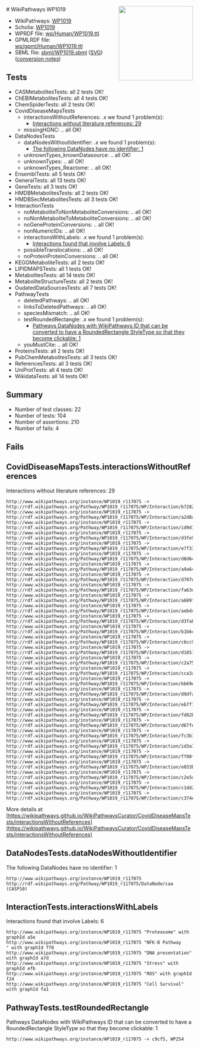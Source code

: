 <img style="float: right; width: 200px" src="../logo.png" />
# WikiPathways WP1019

* WikiPathways: [WP1019](https://identifiers.org/wikipathways:WP1019)
* Scholia: [WP1019](https://scholia.toolforge.org/wikipathways/WP1019)
* WPRDF file: [wp/Human/WP1019.ttl](../wp/Human/WP1019.ttl)
* GPMLRDF file: [wp/gpml/Human/WP1019.ttl](../wp/gpml/Human/WP1019.ttl)
* SBML file: [sbml/WP1019.sbml](../sbml/WP1019.sbml) ([SVG](../sbml/WP1019.svg)) ([conversion notes](../sbml/WP1019.txt))

## Tests
* CASMetabolitesTests: all 2 tests OK!
* ChEBIMetabolitesTests: all 4 tests OK!
* ChemSpiderTests: all 2 tests OK!
* CovidDiseaseMapsTests
    * interactionsWithoutReferences: .x we found 1 problem(s):
        * [Interactions without literature references: 29](#9701cd09)
    * missingHGNC: .. all OK!
* DataNodesTests
    * dataNodesWithoutIdentifier: .x we found 1 problem(s):
        * [The following DataNodes have no identifier: 1](#d2d32fa0)
    * unknownTypes_knownDatasource: .. all OK!
    * unknownTypes: .. all OK!
    * unknownTypes_Reactome: .. all OK!
* EnsemblTests: all 5 tests OK!
* GeneralTests: all 13 tests OK!
* GeneTests: all 3 tests OK!
* HMDBMetabolitesTests: all 2 tests OK!
* HMDBSecMetabolitesTests: all 3 tests OK!
* InteractionTests
    * noMetaboliteToNonMetaboliteConversions: .. all OK!
    * noNonMetaboliteToMetaboliteConversions: .. all OK!
    * noGeneProteinConversions: .. all OK!
    * nonNumericIDs: .. all OK!
    * interactionsWithLabels: .x we found 1 problem(s):
        * [Interactions found that involve Labels: 6](#630d267d)
    * possibleTranslocations: .. all OK!
    * noProteinProteinConversions: .. all OK!
* KEGGMetaboliteTests: all 2 tests OK!
* LIPIDMAPSTests: all 1 tests OK!
* MetabolitesTests: all 14 tests OK!
* MetaboliteStructureTests: all 2 tests OK!
* OudatedDataSourcesTests: all 7 tests OK!
* PathwayTests
    * deletedPathways: .. all OK!
    * linksToDeletedPathways: .. all OK!
    * speciesMismatch: .. all OK!
    * testRoundedRectangle: .x we found 1 problem(s):
        * [Pathways DataNodes with WikiPathways ID that can be converted to have a RoundedRectangle StyleType so that they become clickable: 1](#9fbad3cb)
    * youMustCite: .. all OK!
* ProteinsTests: all 2 tests OK!
* PubChemMetabolitesTests: all 3 tests OK!
* ReferencesTests: all 3 tests OK!
* UniProtTests: all 4 tests OK!
* WikidataTests: all 14 tests OK!


## Summary

* Number of test classes: 22
* Number of tests: 104
* Number of assertions: 210
* Number of fails: 4

## Fails

<a name="9701cd09" />

## CovidDiseaseMapsTests.interactionsWithoutReferences

Interactions without literature references: 29
```
http://www.wikipathways.org/instance/WP1019_r117075 -> http://rdf.wikipathways.org/Pathway/WP1019_r117075/WP/Interaction/b7282
http://www.wikipathways.org/instance/WP1019_r117075 -> http://rdf.wikipathways.org/Pathway/WP1019_r117075/WP/Interaction/a2d8a
http://www.wikipathways.org/instance/WP1019_r117075 -> http://rdf.wikipathways.org/Pathway/WP1019_r117075/WP/Interaction/id9d100b03
http://www.wikipathways.org/instance/WP1019_r117075 -> http://rdf.wikipathways.org/Pathway/WP1019_r117075/WP/Interaction/d3fe9
http://www.wikipathways.org/instance/WP1019_r117075 -> http://rdf.wikipathways.org/Pathway/WP1019_r117075/WP/Interaction/e7f33
http://www.wikipathways.org/instance/WP1019_r117075 -> http://rdf.wikipathways.org/Pathway/WP1019_r117075/WP/Interaction/d8d64
http://www.wikipathways.org/instance/WP1019_r117075 -> http://rdf.wikipathways.org/Pathway/WP1019_r117075/WP/Interaction/a9a64
http://www.wikipathways.org/instance/WP1019_r117075 -> http://rdf.wikipathways.org/Pathway/WP1019_r117075/WP/Interaction/d707e
http://www.wikipathways.org/instance/WP1019_r117075 -> http://rdf.wikipathways.org/Pathway/WP1019_r117075/WP/Interaction/fa63d
http://www.wikipathways.org/instance/WP1019_r117075 -> http://rdf.wikipathways.org/Pathway/WP1019_r117075/WP/Interaction/a689f
http://www.wikipathways.org/instance/WP1019_r117075 -> http://rdf.wikipathways.org/Pathway/WP1019_r117075/WP/Interaction/aebdc
http://www.wikipathways.org/instance/WP1019_r117075 -> http://rdf.wikipathways.org/Pathway/WP1019_r117075/WP/Interaction/d3fab
http://www.wikipathways.org/instance/WP1019_r117075 -> http://rdf.wikipathways.org/Pathway/WP1019_r117075/WP/Interaction/b1b6c
http://www.wikipathways.org/instance/WP1019_r117075 -> http://rdf.wikipathways.org/Pathway/WP1019_r117075/WP/Interaction/c6cc9
http://www.wikipathways.org/instance/WP1019_r117075 -> http://rdf.wikipathways.org/Pathway/WP1019_r117075/WP/Interaction/d1851
http://www.wikipathways.org/instance/WP1019_r117075 -> http://rdf.wikipathways.org/Pathway/WP1019_r117075/WP/Interaction/c2a75
http://www.wikipathways.org/instance/WP1019_r117075 -> http://rdf.wikipathways.org/Pathway/WP1019_r117075/WP/Interaction/cca3a
http://www.wikipathways.org/instance/WP1019_r117075 -> http://rdf.wikipathways.org/Pathway/WP1019_r117075/WP/Interaction/bb69e
http://www.wikipathways.org/instance/WP1019_r117075 -> http://rdf.wikipathways.org/Pathway/WP1019_r117075/WP/Interaction/d9dfa
http://www.wikipathways.org/instance/WP1019_r117075 -> http://rdf.wikipathways.org/Pathway/WP1019_r117075/WP/Interaction/eb7f7
http://www.wikipathways.org/instance/WP1019_r117075 -> http://rdf.wikipathways.org/Pathway/WP1019_r117075/WP/Interaction/fd82b
http://www.wikipathways.org/instance/WP1019_r117075 -> http://rdf.wikipathways.org/Pathway/WP1019_r117075/WP/Interaction/d67fe
http://www.wikipathways.org/instance/WP1019_r117075 -> http://rdf.wikipathways.org/Pathway/WP1019_r117075/WP/Interaction/fc3b1
http://www.wikipathways.org/instance/WP1019_r117075 -> http://rdf.wikipathways.org/Pathway/WP1019_r117075/WP/Interaction/id3a7f564b
http://www.wikipathways.org/instance/WP1019_r117075 -> http://rdf.wikipathways.org/Pathway/WP1019_r117075/WP/Interaction/ff80f
http://www.wikipathways.org/instance/WP1019_r117075 -> http://rdf.wikipathways.org/Pathway/WP1019_r117075/WP/Interaction/e033b
http://www.wikipathways.org/instance/WP1019_r117075 -> http://rdf.wikipathways.org/Pathway/WP1019_r117075/WP/Interaction/c2e5d
http://www.wikipathways.org/instance/WP1019_r117075 -> http://rdf.wikipathways.org/Pathway/WP1019_r117075/WP/Interaction/c1dd2
http://www.wikipathways.org/instance/WP1019_r117075 -> http://rdf.wikipathways.org/Pathway/WP1019_r117075/WP/Interaction/c374e
```

More details at [https://wikipathways.github.io/WikiPathwaysCurator/CovidDiseaseMapsTests/interactionsWithoutReferences](https://wikipathways.github.io/WikiPathwaysCurator/CovidDiseaseMapsTests/interactionsWithoutReferences)

<a name="d2d32fa0" />

## DataNodesTests.dataNodesWithoutIdentifier

The following DataNodes have no identifier: 1
```
http://www.wikipathways.org/instance/WP1019_r117075 http://rdf.wikipathways.org/Pathway/WP1019_r117075/DataNode/caa (CASP10)
```

<a name="630d267d" />

## InteractionTests.interactionsWithLabels

Interactions found that involve Labels: 6
```
http://www.wikipathways.org/instance/WP1019_r117075 "Proteasome" with graphId a5e
http://www.wikipathways.org/instance/WP1019_r117075 "NFK-B Pathway
" with graphId ff8
http://www.wikipathways.org/instance/WP1019_r117075 "DNA presentation" with graphId a7d
http://www.wikipathways.org/instance/WP1019_r117075 "Stress" with graphId efb
http://www.wikipathways.org/instance/WP1019_r117075 "ROS" with graphId f24
http://www.wikipathways.org/instance/WP1019_r117075 "Cell Survival" with graphId fa1
```

<a name="9fbad3cb" />

## PathwayTests.testRoundedRectangle

Pathways DataNodes with WikiPathways ID that can be converted to have a RoundedRectangle StyleType so that they become clickable: 1
```
http://www.wikipathways.org/instance/WP1019_r117075 -> c9cf5, WP254
 ```

